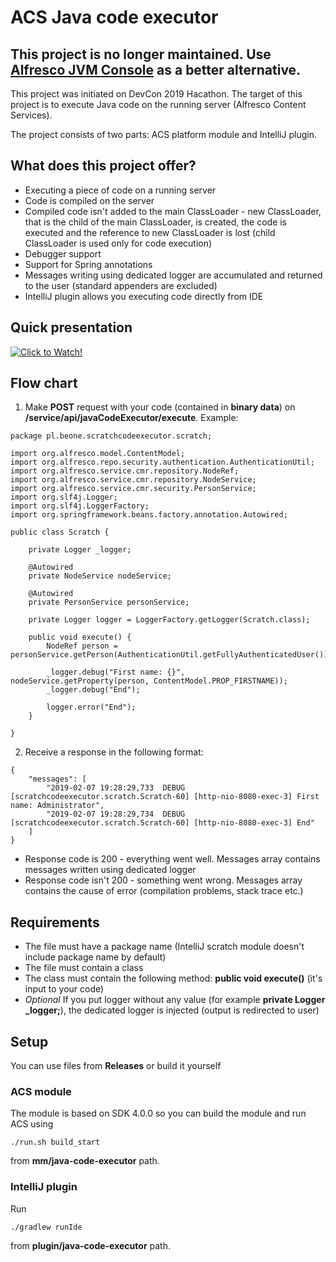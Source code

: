 # ACS Java code executor

## This project is no longer maintained. Use [Alfresco JVM Console](https://github.com/Skotar/alfresco-jvm-console) as a better alternative.

This project was initiated on DevCon 2019 Hacathon. The target of this project is to execute Java code on the running server (Alfresco Content Services). 

The project consists of two parts: ACS platform module and IntelliJ plugin.

## What does this project offer?

* Executing a piece of code on a running server
* Code is compiled on the server
* Compiled code isn't added to the main ClassLoader - new ClassLoader, that is the child of the main ClassLoader, is created, the code is executed and the reference to new ClassLoader is lost (child ClassLoader is used only for code execution)
* Debugger support
* Support for Spring annotations
* Messages writing using dedicated logger are accumulated and returned to the user (standard appenders are excluded)
* IntelliJ plugin allows you executing code directly from IDE

## Quick presentation
[![Click to Watch!](https://i.imgur.com/zAhESua.png)](https://vimeo.com/316038983 "Click to Watch!")

## Flow chart

1. Make **POST** request with your code (contained in **binary data**) on **/service/api/javaCodeExecutor/execute**. Example:
```
package pl.beone.scratchcodeexecutor.scratch;

import org.alfresco.model.ContentModel;
import org.alfresco.repo.security.authentication.AuthenticationUtil;
import org.alfresco.service.cmr.repository.NodeRef;
import org.alfresco.service.cmr.repository.NodeService;
import org.alfresco.service.cmr.security.PersonService;
import org.slf4j.Logger;
import org.slf4j.LoggerFactory;
import org.springframework.beans.factory.annotation.Autowired;

public class Scratch {

    private Logger _logger;

    @Autowired
    private NodeService nodeService;

    @Autowired
    private PersonService personService;

    private Logger logger = LoggerFactory.getLogger(Scratch.class);

    public void execute() {
        NodeRef person = personService.getPerson(AuthenticationUtil.getFullyAuthenticatedUser());

        _logger.debug("First name: {}", nodeService.getProperty(person, ContentModel.PROP_FIRSTNAME));
        _logger.debug("End");

        logger.error("End");
    }

}
```
2. Receive a response in the following format:
```
{
    "messages": [
        "2019-02-07 19:28:29,733  DEBUG [scratchcodeexecutor.scratch.Scratch-60] [http-nio-8080-exec-3] First name: Administrator",
        "2019-02-07 19:28:29,734  DEBUG [scratchcodeexecutor.scratch.Scratch-60] [http-nio-8080-exec-3] End"
    ]
}
```
* Response code is 200 - everything went well. Messages array contains messages written using dedicated logger
* Response code isn't 200 - something went wrong. Messages array contains the cause of error (compilation problems, stack trace etc.)

## Requirements
* The file must have a package name (IntelliJ scratch module doesn't include package name by default) 
* The file must contain a class
* The class must contain the following method: **public void execute()** (it's input to your code) 
* *Optional* If you put logger without any value (for example **private Logger _logger;**), the dedicated logger is injected (output is redirected to user)

## Setup
You can use files from **Releases** or build it yourself
### ACS module
The module is based on SDK 4.0.0 so you can build the module and run ACS using
```
./run.sh build_start
```
from **mm/java-code-executor** path.

### IntelliJ plugin
Run
```
./gradlew runIde
```
from **plugin/java-code-executor** path.
